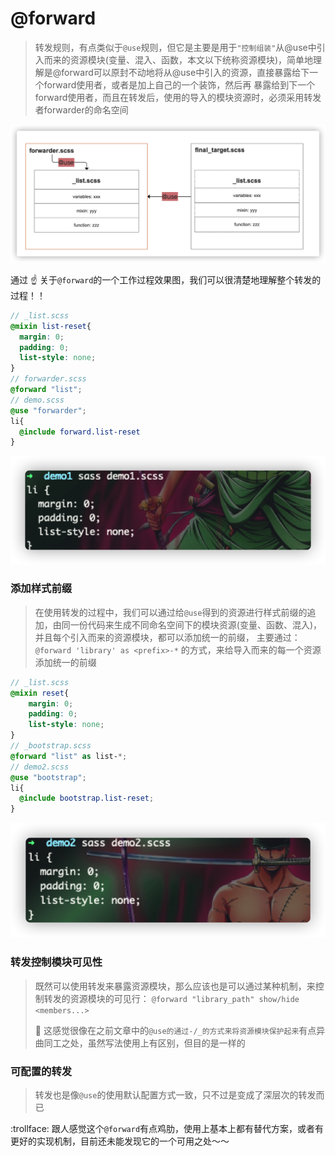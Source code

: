 # @forward
> 转发规则，有点类似于`@use`规则，但它是主要是用于`"控制组装"`从@use中引入而来的资源模块(变量、混入、函数，本文以下统称资源模块)，简单地理解是@forward可以原封不动地将从@use中引入的资源，直接暴露给下一个forward使用者，或者是加上自己的一个装饰，然后再
> 暴露给到下一个forward使用者，而且在转发后，使用的导入的模块资源时，必须采用转发者forwarder的命名空间

![@forward的工作过程](@forward的工作过程.png)

通过 :point_up:
关于`@forward`的一个工作过程效果图，我们可以很清楚地理解整个转发的过程！！

```scss
// _list.scss
@mixin list-reset{
  margin: 0;
  padding: 0;
  list-style: none;
}
// forwarder.scss
@forward "list";
// demo.scss
@use "forwarder";
li{
  @include forward.list-reset
}
```
![@forward的基本实现](@forward的基本实现.png)

### 添加样式前缀
> 在使用转发的过程中，我们可以通过给`@use`得到的资源进行样式前缀的追加，由同一份代码来生成不同命名空间下的模块资源(变量、函数、混入)，并且每个引入而来的资源模块，都可以添加统一的前缀，
> 主要通过：`@forward 'library' as <prefix>-*`
> 的方式，来给导入而来的每一个资源添加统一的前缀

```scss
// _list.scss
@mixin reset{
	margin: 0;
	padding: 0;
	list-style: none;
}
// _bootstrap.scss
@forward "list" as list-*;
// demo2.scss
@use "bootstrap";
li{
  @include bootstrap.list-reset;
}
```
![重命名的转发](重命名的转发.png)

### 转发控制模块可见性
> 既然可以使用转发来暴露资源模块，那么应该也是可以通过某种机制，来控制转发的资源模块的可见行：
> `@forward "library_path" show/hide <members...>`
>
> :stars:
> 这感觉很像在之前文章中的`@use的通过-/_的方式来将资源模块保护起来`有点异曲同工之处，虽然写法使用上有区别，但目的是一样的

### 可配置的转发
> 转发也是像`@use`的使用默认配置方式一致，只不过是变成了深层次的转发而已

:trollface:
跟人感觉这个`@forward`有点鸡肋，使用上基本上都有替代方案，或者有更好的实现机制，目前还未能发现它的一个可用之处～～
